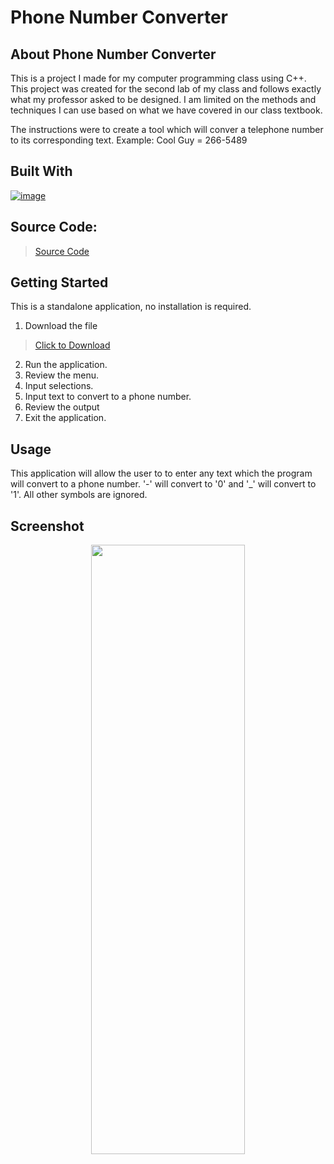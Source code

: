# Phone Number Converter

## About Phone Number Converter

This is a project I made for my computer programming class using C++.
This project was created for the second lab of my class and
follows exactly what my professor asked to be designed. I am
limited on the methods and techniques I can use based on what we 
have covered in our class textbook.

The instructions were to create a tool which will conver a telephone
number to its corresponding text. Example: Cool Guy = 266-5489

## Built With

[![image](https://skillicons.dev/icons?i=cpp,visualstudio)](https://skillicons.dev)

## Source Code:
> [Source Code](https://github.com/ant-cantu/2-3-PhoneNumberConverter/blob/main/L2-3.cpp)

## Getting Started

This is a standalone application, no installation is required.

1. Download the file
> [Click to Download]()

2. Run the application.
3. Review the menu.
4. Input selections.
5. Input text to convert to a phone number.
6. Review the output
7. Exit the application.

## Usage

This application will allow the user to to enter any text which 
the program will convert to a phone number. '-' will convert to '0'
and '_' will convert to '1'. All other symbols are ignored.

## Screenshot

<p align="center">
<img src="https://github.com/ant-cantu/2-3-PhoneNumberConverter/assets/137722821/2202e7ef-19d0-4deb-800d-b800b4915d3f" width="70%" height="50%"></img>
</p>
